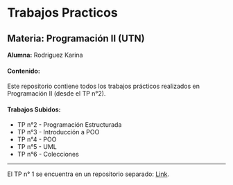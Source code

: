 # Trabajos Practicos
## Materia: Programación II (UTN)

**Alumna:** Rodriguez Karina

#### Contenido:
Este repositorio contiene todos los trabajos prácticos realizados en Programación II (desde el TP n°2).

#### Trabajos Subidos:
* TP n°2 - Programación Estructurada
* TP n°3 - Introducción a POO
* TP n°4 - POO
* TP n°5 - UML
* TP n°6 - Colecciones

---

El TP n° 1 se encuentra en un repositorio separado: [Link](https://github.com/k4ry32/UTN-TUPaD-P2-TP1.git).
